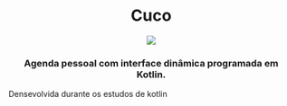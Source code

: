 <h1 align="center"> Cuco</h1>
<p align="center">
<img src="https://user-images.githubusercontent.com/58194653/153776490-468a7458-eab5-43d3-99ce-b92b6d1add5b.png"/></p>
<h3 align="center"> Agenda pessoal com interface dinâmica programada em Kotlin.</h3>

Densevolvida durante os estudos de kotlin 
